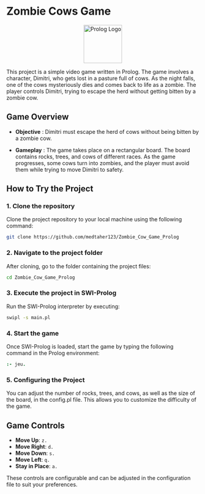 # Zombie Cows Game

<p align="center">
  <img src="https://www.swi-prolog.org/download/logo/swipl-128.png" alt="Prolog Logo" width="100"/>
</p>

This project is a simple video game written in Prolog. The game involves a character, Dimitri, who gets lost in a pasture full of cows. As the night falls, one of the cows mysteriously dies and comes back to life as a zombie. The player controls Dimitri, trying to escape the herd without getting bitten by a zombie cow.


## Game Overview 

 
- **Objective** : Dimitri must escape the herd of cows without being bitten by a zombie cow.
 
- **Gameplay** : The game takes place on a rectangular board. The board contains rocks, trees, and cows of different races. As the game progresses, some cows turn into zombies, and the player must avoid them while trying to move Dimitri to safety.


## How to Try the Project

### 1. Clone the repository
Clone the project repository to your local machine using the following command:

```bash
git clone https://github.com/medtaher123/Zombie_Cow_Game_Prolog
```


### 2. Navigate to the project folder 


After cloning, go to the folder containing the project files:



```bash
cd Zombie_Cow_Game_Prolog
```


### 3. Execute the project in SWI-Prolog 


Run the SWI-Prolog interpreter by executing:



```bash
swipl -s main.pl
```


### 4. Start the game 


Once SWI-Prolog is loaded, start the game by typing the following command in the Prolog environment:



```prolog
:- jeu.
```

### 5. Configuring the Project

You can adjust the number of rocks, trees, and cows, as well as the size of the board, in the config.pl file. This allows you to customize the difficulty of the game.

## Game Controls

- **Move Up**: `z.`  
- **Move Right**: `d.`  
- **Move Down**: `s.`  
- **Move Left**: `q.`  
- **Stay in Place**: `a.`

These controls are configurable and can be adjusted in the configuration file to suit your preferences.









